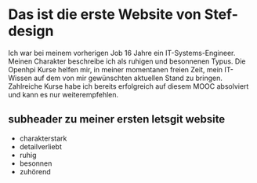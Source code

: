 # Das ist die erste Website von Stef-design

Ich war bei meinem vorherigen Job 16 Jahre ein IT-Systems-Engineer. Meinen Charakter beschreibe ich als ruhigen und besonnenen Typus. Die Openhpi Kurse helfen mir, in meiner momentanen freien Zeit,  mein IT-Wissen auf dem von mir gewünschten aktuellen Stand zu bringen. Zahlreiche Kurse habe ich bereits erfolgreich auf diesem MOOC absolviert und kann es nur weiterempfehlen.

## subheader zu meiner ersten letsgit website
* charakterstark
* detailverliebt
* ruhig
* besonnen
* zuhörend
 
